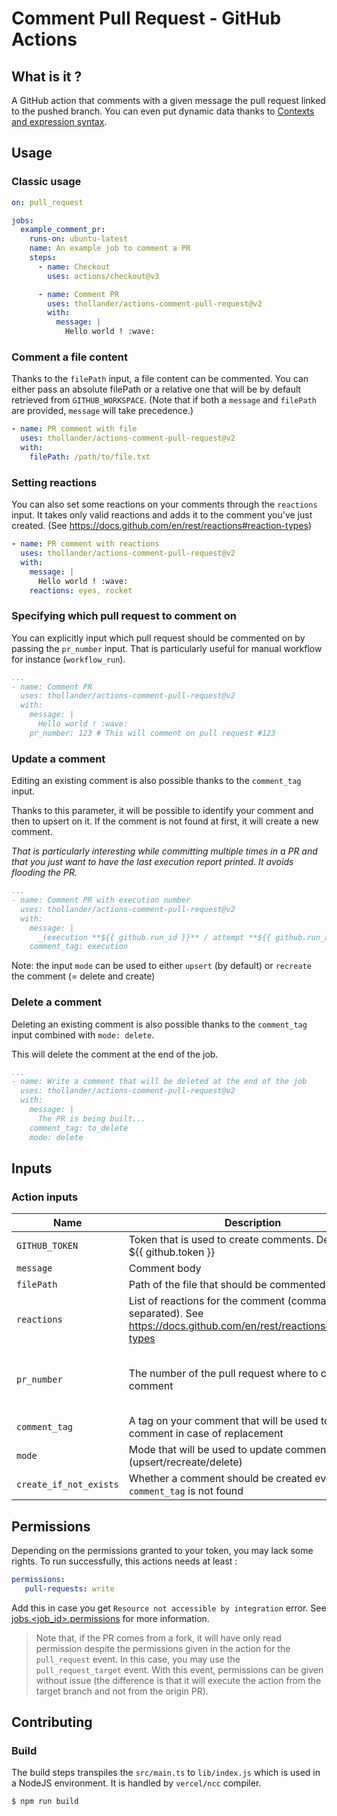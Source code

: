 # Comment Pull Request - GitHub Actions

## What is it ?

A GitHub action that comments with a given message the pull request linked to the pushed branch.
You can even put dynamic data thanks to [Contexts and expression syntax](https://help.github.com/en/actions/automating-your-workflow-with-github-actions/contexts-and-expression-syntax-for-github-actions).

## Usage

### Classic usage

```yml
on: pull_request

jobs:
  example_comment_pr:
    runs-on: ubuntu-latest
    name: An example job to comment a PR
    steps:
      - name: Checkout
        uses: actions/checkout@v3

      - name: Comment PR
        uses: thollander/actions-comment-pull-request@v2
        with:
          message: |
            Hello world ! :wave:
```

### Comment a file content

Thanks to the `filePath` input, a file content can be commented.
You can either pass an absolute filePath or a relative one that will be by default retrieved from `GITHUB_WORKSPACE`. 
(Note that if both a `message` and `filePath` are provided, `message` will take precedence.)

```yml
- name: PR comment with file
  uses: thollander/actions-comment-pull-request@v2
  with:
    filePath: /path/to/file.txt
```


### Setting reactions

You can also set some reactions on your comments through the `reactions` input.
It takes only valid reactions and adds it to the comment you've just created. (See https://docs.github.com/en/rest/reactions#reaction-types)

```yml
- name: PR comment with reactions
  uses: thollander/actions-comment-pull-request@v2
  with:
    message: |
      Hello world ! :wave:
    reactions: eyes, rocket
```

### Specifying which pull request to comment on

You can explicitly input which pull request should be commented on by passing the `pr_number` input.
That is particularly useful for manual workflow for instance (`workflow_run`).

```yml
...
- name: Comment PR
  uses: thollander/actions-comment-pull-request@v2
  with:
    message: |
      Hello world ! :wave:
    pr_number: 123 # This will comment on pull request #123
```


### Update a comment

Editing an existing comment is also possible thanks to the `comment_tag` input.

Thanks to this parameter, it will be possible to identify your comment and then to upsert on it. 
If the comment is not found at first, it will create a new comment.

_That is particularly interesting while committing multiple times in a PR and that you just want to have the last execution report printed. It avoids flooding the PR._

```yml
...
- name: Comment PR with execution number
  uses: thollander/actions-comment-pull-request@v2
  with:
    message: |
      _(execution **${{ github.run_id }}** / attempt **${{ github.run_attempt }}**)_
    comment_tag: execution
```

Note: the input `mode` can be used to either `upsert` (by default) or `recreate` the comment (= delete and create)

### Delete a comment

Deleting an existing comment is also possible thanks to the `comment_tag` input combined with `mode: delete`.

This will delete the comment at the end of the job. 

```yml
...
- name: Write a comment that will be deleted at the end of the job
  uses: thollander/actions-comment-pull-request@v2
  with:
    message: |
      The PR is being built...
    comment_tag: to_delete
    mode: delete

```

## Inputs 

### Action inputs

| Name | Description | Required | Default |
| --- | --- | --- | --- |
| `GITHUB_TOKEN` | Token that is used to create comments. Defaults to ${{ github.token }} | ✅ | |
| `message` | Comment body | | |
| `filePath` | Path of the file that should be commented | | |
| `reactions` | List of reactions for the comment (comma separated). See https://docs.github.com/en/rest/reactions#reaction-types  | | |
| `pr_number` | The number of the pull request where to create the comment | | current pull-request/issue number (deduced from context) |
| `comment_tag` | A tag on your comment that will be used to identify a comment in case of replacement | | |
| `mode` | Mode that will be used to update comment (upsert/recreate/delete) | | upsert |
| `create_if_not_exists` | Whether a comment should be created even if `comment_tag` is not found | | true |

## Permissions

Depending on the permissions granted to your token, you may lack some rights. 
To run successfully, this actions needs at least : 

```yaml
permissions: 
   pull-requests: write 
```

Add this in case you get `Resource not accessible by integration` error.
See [jobs.<job_id>.permissions](https://docs.github.com/en/actions/using-workflows/workflow-syntax-for-github-actions#jobsjob_idpermissions) for more information.


> Note that, if the PR comes from a fork, it will have only read permission despite the permissions given in the action for the `pull_request` event.
> In this case, you may use the `pull_request_target` event. With this event, permissions can be given without issue (the difference is that it will execute the action from the target branch and not from the origin PR).

## Contributing

### Build

The build steps transpiles the `src/main.ts` to `lib/index.js` which is used in a NodeJS environment.
It is handled by `vercel/ncc` compiler.

```sh
$ npm run build
```
